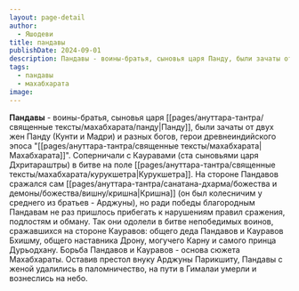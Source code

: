 ```yaml
---
layout: page-detail
author:
  - Яшодеви
title: пандавы
publishDate: 2024-09-01
description: Пандавы - воины-братья, сыновья царя Панду, были зачаты от двух жен Панду (Кунти и Мадри) и разных богов, герои древнеиндийского эпоса Махабхарата.
tags:
  - пандавы
  - махабхарата
image:
---
```

**Пандавы** - воины-братья, сыновья царя [[pages/ануттара-тантра/священные тексты/махабхарата/панду|Панду]], были зачаты от двух жен Панду (Кунти и Мадри) и разных богов, герои древнеиндийского эпоса "[[pages/ануттара-тантра/священные тексты/махабхарата|Махабхарата]]". Соперничали с Кауравами (ста сыновьями царя Дхритараштры) в битве на поле [[pages/ануттара-тантра/священные тексты/махабхарата/курукшетра|Курукшетра]]. На стороне Пандавов сражался сам [[pages/ануттара-тантра/санатана-дхарма/божества и демоны/божества/вишну/кришна|Кришна]] (он был колесничим у среднего из братьев - Арджуны), но ради победы благородным Пандавам не раз пришлось прибегать к нарушениям правил сражения, подлостям и обману. Так они одолели в битве непобедимых воинов, сражавшихся на стороне Кауравов: общего деда Пандавов и Кауравов Бхишму, общего наставника Дрону, могучего Карну и самого принца Дурьодхану. Борьба Пандавов и Кауравов - основа сюжета Махабхараты. Оставив престол внуку Арджуны Парикшиту, Пандавы с женой удалились в паломничество, на пути в Гималаи умерли и вознеслись на небо.

